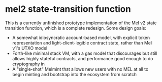# mel2 state-transition function

This is a currently unfinished prototype implementation of the Mel v2 state transition function, which is a complete redesign. Some design goals:

- A somewhat idiosyncratic account-based model, with explicit token representation and light-client-legible contract state, rather than Mel v1's UTXO model
- Forth-like minimal stack VM, with a gas model that discourages but still allows highly stateful contracts, and performance good enough to do cryptography in
- A "single-shot" Melmint that allows new users with no MEL at all to begin minting and bootstrap into the ecosystem from scratch

